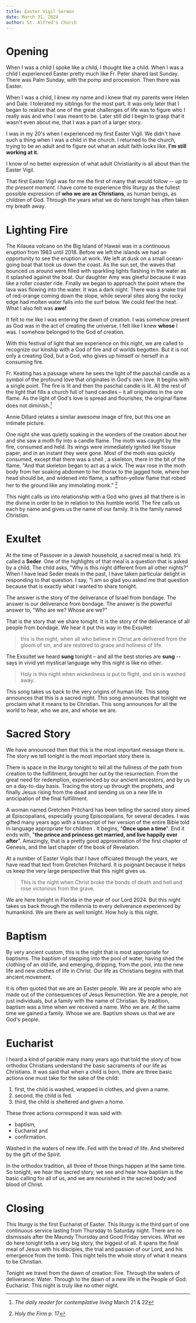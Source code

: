 ```yaml
---
title: Easter Vigil Sermon
date: March 31, 2024
author: St. Alfred's Church
---
```


# Opening

When I was a child I spoke like a child, I thought like a child. When I was a child I experienced Easter pretty much like Fr. Peter shared last Sunday. There was Palm Sunday, with the pomp and procession. Then there was Easter. 

When I was a child, I knew my name and I knew that my parents were Helen and Dale. I tolerated my siblings for the most part. It was only later that I began to realize that one of the great challenges of life was to figure who I really was and who I was meant to be. Later still did I begin to grasp that it wasn't even about me, that I was a part of a larger story.

I was in my 20's when I experienced my first Easter Vigil. We didn't have such a thing when I was a child in the church. I returned to the church, trying to be an adult and to figure out what an adult faith looks like. **I'm still working at it.**

I know of no better expression of what adult Christianity is all about than the Easter Vigil.

That first Easter Vigil was for me the first of many that would follow -- *up to the present moment*. I have come to experience this liturgy as the fullest possible expression of **who we are as Christians**, as human beings, as children of God. Through the years what we do here tonight has often taken my breath away.

# Lighting Fire
  
The Kilauea volcano on the Big Island of Hawaii was in a continuous eruption from 1983 until 2018. Before we left the islands we had an opportunity to see the eruption at work. We left at dusk on a small ocean-going boat that took us down the coast. As the sun set, the waves that bounced us around were filled with sparkling lights flashing in the water as it splashed against the boat. Our daughter Amy was gleeful because it was like a roller coaster ride. Finally we began to approach the point where the lava was flowing into the water. It was a dark night. There was a snake trail of red-orange coming down the slope, while several sites along the rocky edge had molten water falls into the surf below. We could feel the heat. What I also felt was **awe!**
  
It felt to me like I was entering the dawn of creation. I was somehow present as God was in the act of creating the universe. I felt like I knew **whose** I was. I somehow belonged to the God of creation.

With this festival of light that we experience on this night, we are called to recognize our kinship with a God of fire and of worlds begotten. But it is not only a creating God, but a God, who gives up himself or herself in a consuming fire.

Fr. Keating has a passage where he sees the light of the paschal candle as a symbol of the profound love that originates in God's own love. It begins with a single point. The fire is lit and then the paschal candle is lit. All the rest of the light that fills a church full of hand candles – it all originates in the one flame. As the light of God's love is spread and flourishes, the original flame does not diminish.[^1]
  
  Annie Dillard relates a similar awesome image of fire, but this one an intimate picture.
  
  One night she was quietly soaking in the wonders of the creation about her and she saw a moth fly into a candle flame. The moth was caught by the fire, consumed and held. Its wings were immediately ignited like tissue paper, and in an instant they were gone. Most of the moth was quickly consumed, except that there was a shell , a skeleton, there in the bit of the flame. "And that skeleton began to act as a wick. The wax rose in the moth body from her soaking abdomen to her thorax to the jagged hole, where her head should be, and widened into flame, a saffron-yellow flame that robed her to the ground like any immolating monk." [^2] 
  
  This night calls us into relationship with a God who gives all that there is in the divine in order to be in relation to this humble world. The fire calls us each by name and gives us the name of our family. It is the family named *Christian*.
  
# Exultet

At the time of Passover in a Jewish household, a sacred meal is held. It’s called a **Seder**. One of the highlights of that meal is a question that is asked by a child. The child asks, "Why is this night different from all other nights?" When I have lead Seder meals in the past, I have taken particular delight in responding to that question.  I say, "I am so glad you asked me that question because that is exactly what I wanted to share tonight. 

The answer is the story of the deliverance of Israel from bondage. The answer is our deliverance from bondage. The answer is the powerful answer to, "Who are we? Whose are we?"

That is the story that we share tonight. It is the story of the deliverance of all people from bondage. We hear it put this way in the Exsultet:

> this is the night, when all who believe in Christ are delivered from the gloom of sin, and are restored to grace and holiness of life.

The Exsultet we heard **sung** tonight – and all the best stories are **sung** -- says in vivid yet mystical language  why this night is like no other.

> Holy is this night when wickedness is put to flight, and sin is washed away.

This song takes us back to the very origins of human life. This song announces that this is a sacred night. This song announces that tonight we proclaim what it means to be Christian. This song announces for all the world to hear, who we are, and whose we are.

# Sacred Story

We have announced then that this is the most important message there is. The story we tell tonight is the most important story there is.

There is space in the liturgy tonight to tell all the fullness of the path from creation to the fulfillment, brought her out by the resurrection. From the great need for redemption, experienced by our ancient ancestors, and by us on a day-to-day basis. Tracing the story up through the prophets, and finally Jesus rising from the dead and sending us on a new life in anticipation of the final fulfillment.

A woman named Gretchen Pritchard has been telling the sacred story aimed at Episcopalians, especially young Episcopalians, for several decades. I was gifted many years ago with a transcript of her version of the entire Bible told in language appropriate for children . It begins, "**Once upon a time**". End it ends with, "**the prince and princess get married, and live happily ever after**". Amazingly, that is a pretty good approximation of the first chapter of Genesis, and the last chapter of the book of Revelation.

At a number of Easter Vigils that I have officiated through the years, we have read that text from Gretchen Pritchard. It is poignant because it helps us keep the very large perspective that this night gives us.

> This is the night when Christ broke the bonds of death and hell and rose victorious from the grave. 

We are here tonight in Florida in the year of our Lord 2024. But this night takes us back through the millennia to every deliverance experienced by humankind. We are there as well tonight. How holy is this night.

# Baptism

By very ancient custom, this is the night that is most appropriate for baptisms. The baptism of stepping into the pool of water, having shed the clothing of an old life, and emerging, dripping, from the pool, into the new life and new clothes of life in Christ. Our life as Christians begins with that ancient movement. 

it is often quoted that we are an Easter people. We are at people who are made out of the consequences of Jesus Resurrection. We are a people, not just individuals, but a family with the name of Christian. By tradition, baptism was a time when we received a name. Who we are. At the same time we gained a family. Whose we are. Baptism shows us that we are God's people.

# Eucharist

I heard a kind of parable many many years ago that told the story of how orthodox Christians understand the basic sacraments of our life as Christians. It was said that when a child is born, there are three basic actions one must take for the sake of the child:

1. first, the child is washed, wrapped in clothes, and given a name.
2. second, the child is fed.
3. third, the child is sheltered and given a home.

These three actions correspond it was said with 

- baptism,
- Eucharist and
- confirmation.

Washed in the waters of new life. Fed with the bread of life. And sheltered by the gift of the Spirit.

In the orthodox tradition, all three of those things happen at the same time. So tonight, we hear the sacred story, we see and hear how baptism is the basic calling for all of us, and we are nourished in the sacred body and blood of Christ. 

# Closing

This liturgy is the first Eucharist of Easter. This liturgy is the third part of one continuous service lasting from Thursday to Saturday night. There are no dismissals after the Maundy Thursday and Good Friday services. What we do here tonight tells a very big story, the biggest of all. It spans the final meal of Jesus with his disciples, the trial and passion of our Lord, and his emergence from the tomb. This night tells the whole story of what it means to be Christian.

Tonight we travel from the dawn of creation: Fire. Through the waters of deliverance: Water. Through to the dawn of a new life in the People of God: Eucharist. This night is truly like no other night.



[^1]: *The daily reader for contemplative living* March 21 & 22
[^2]: _Holy the Firm_ p. 17
